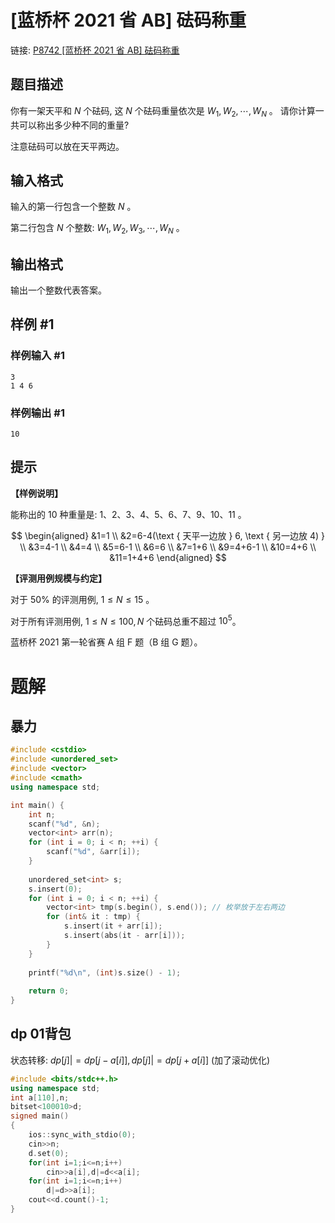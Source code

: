 # [蓝桥杯 2021 省 AB] 砝码称重
链接: [P8742 [蓝桥杯 2021 省 AB] 砝码称重](https://www.luogu.com.cn/problem/P8742)
## 题目描述

你有一架天平和 $N$ 个砝码, 这 $N$ 个砝码重量依次是 $W_{1}, W_{2}, \cdots, W_{N}$ 。 请你计算一共可以称出多少种不同的重量?

注意砝码可以放在天平两边。

## 输入格式

输入的第一行包含一个整数 $N$ 。

第二行包含 $N$ 个整数: $W_{1}, W_{2}, W_{3}, \cdots, W_{N}$ 。

## 输出格式

输出一个整数代表答案。

## 样例 #1

### 样例输入 #1

```
3
1 4 6
```

### 样例输出 #1

```
10
```

## 提示

**【样例说明】**

能称出的 10 种重量是: $1 、 2 、 3 、 4 、 5 、 6 、 7 、 9 、 10 、 11$ 。

$$
\begin{aligned}
&1=1 \\
&2=6-4(\text { 天平一边放 } 6, \text { 另一边放 4) } \\
&3=4-1 \\
&4=4 \\
&5=6-1 \\
&6=6 \\
&7=1+6 \\
&9=4+6-1 \\
&10=4+6 \\
&11=1+4+6
\end{aligned}
$$

**【评测用例规模与约定】**

对于 $50 \%$ 的评测用例, $1 \leq N \leq 15$ 。

对于所有评测用例, $1 \leq N \leq 100, N$ 个砝码总重不超过 $10^5$。 

蓝桥杯 2021 第一轮省赛 A 组 F 题（B 组 G 题）。

# 题解
## 暴力

```C++
#include <cstdio>
#include <unordered_set>
#include <vector>
#include <cmath>
using namespace std;

int main() {
    int n;
    scanf("%d", &n);
    vector<int> arr(n);
    for (int i = 0; i < n; ++i) {
        scanf("%d", &arr[i]);
    }
        
    unordered_set<int> s;
    s.insert(0);
    for (int i = 0; i < n; ++i) {
        vector<int> tmp(s.begin(), s.end()); // 枚举放于左右两边
        for (int& it : tmp) {
            s.insert(it + arr[i]);
            s.insert(abs(it - arr[i]));
        }
    }
    
    printf("%d\n", (int)s.size() - 1);
    
    return 0;
} 
```

## dp 01背包


状态转移: $dp[j]|=dp[j-a[i]],dp[j]|=dp[j+a[i]]$ (加了滚动优化)

```C++
#include <bits/stdc++.h>
using namespace std;
int a[110],n;
bitset<100010>d;
signed main()
{
    ios::sync_with_stdio(0);
    cin>>n;
    d.set(0);
    for(int i=1;i<=n;i++)
        cin>>a[i],d|=d<<a[i];
    for(int i=1;i<=n;i++)
        d|=d>>a[i];
    cout<<d.count()-1;
}
```

